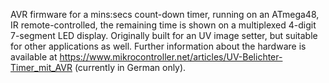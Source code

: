 AVR firmware for a mins:secs count-down timer, running on an ATmega48, IR remote-controlled, the remaining time is shown on a multiplexed 4-digit 7-segment LED display. Originally built for an UV image setter, but suitable for other applications as well. Further information about the hardware is available at https://www.mikrocontroller.net/articles/UV-Belichter-Timer_mit_AVR (currently in German only).
